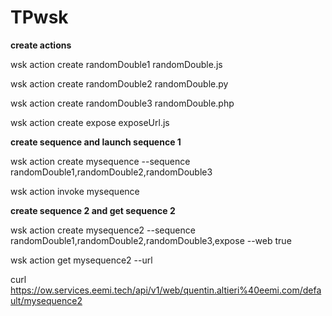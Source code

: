 # TPwsk


**create actions**

wsk action create randomDouble1 randomDouble.js

wsk action create randomDouble2 randomDouble.py

wsk action create randomDouble3 randomDouble.php

wsk action create expose exposeUrl.js


**create sequence and launch sequence 1**

wsk action create mysequence --sequence randomDouble1,randomDouble2,randomDouble3

wsk action invoke mysequence

**create sequence 2 and get sequence 2**

wsk action create mysequence2 --sequence randomDouble1,randomDouble2,randomDouble3,expose --web true  

wsk action get mysequence2 --url

curl https://ow.services.eemi.tech/api/v1/web/quentin.altieri%40eemi.com/default/mysequence2
